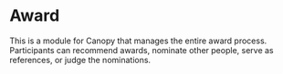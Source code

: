 # Award

This is a module for Canopy that manages the entire award process. Participants can recommend awards, nominate other people, serve as references, or judge the nominations.

